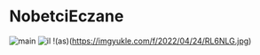 # NobetciEczane
![main](https://imgyukle.com/f/2022/04/24/RL6n3M.jpg)
![il](https://imgyukle.com/f/2022/04/24/RL6a8I.jpg)
!(as)(https://imgyukle.com/f/2022/04/24/RL6NLG.jpg)
